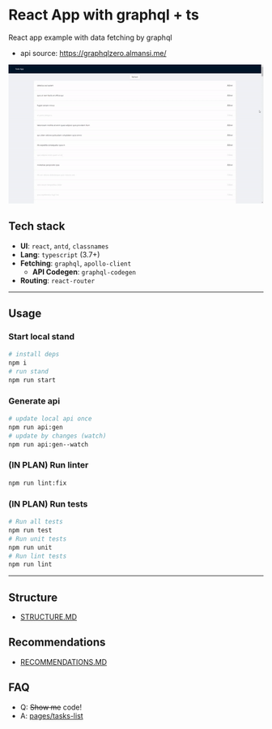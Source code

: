 # React App with graphql + ts

React app example with data fetching by graphql

- api source: https://graphqlzero.almansi.me/

![demo.gif](./demo.gif)

## Tech stack
- **UI**: `react`, `antd`, `classnames`
- **Lang**: `typescript` (3.7+)
- **Fetching**: `graphql`, `apollo-client`
   - **API Codegen**: `graphql-codegen`
- **Routing**: `react-router`

---

## Usage

### Start local stand

```bash
# install deps
npm i
# run stand
npm run start
```

### Generate api
```bash
# update local api once
npm run api:gen
# update by changes (watch)
npm run api:gen--watch
```

### (IN PLAN) Run linter
```bash
npm run lint:fix
```

### (IN PLAN) Run tests
```bash
# Run all tests
npm run test
# Run unit tests
npm run unit
# Run lint tests
npm run lint
```

---

## Structure

- [STRUCTURE.MD](/STRUCTURE.md)

## Recommendations

- [RECOMMENDATIONS.MD](/RECOMMENDATIONS.md)

## FAQ

- Q: ~~Show me~~ code!
- A: [pages/tasks-list](https://github.com/martis-git/example-graphql-react-typescript/blob/dev/src/pages/tasks-list/index.tsx)
